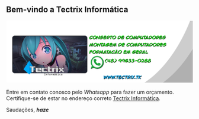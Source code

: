 ## Bem-vindo a Tectrix Informática
![Tectrix informatica logo](/img/tectrix_banner.jpg "Tectrix logo")

Entre em contato conosco pelo _Whatsapp_ para fazer um orçamento.
Certifique-se de estar no endereço correto [Tectrix Informática](http://tectrix.tk).

Saudações,
_**haze**_
